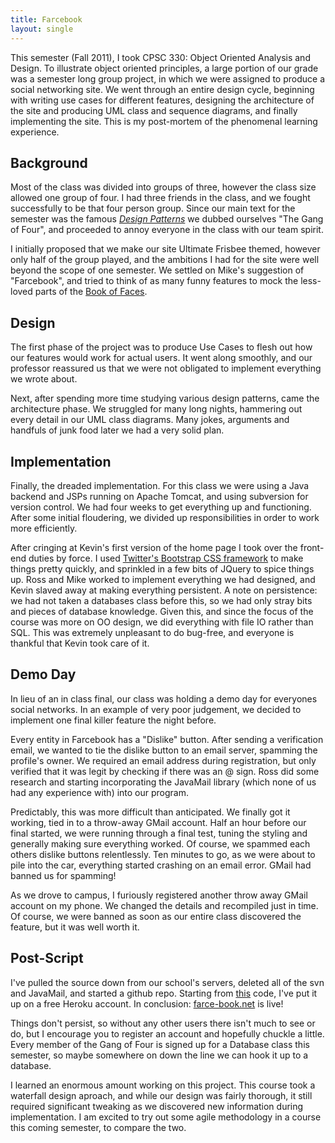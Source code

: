 ```yaml
---
title: Farcebook
layout: single
---
```


This semester (Fall 2011), I took CPSC 330: Object Oriented Analysis and Design.
To illustrate object oriented principles, a large portion of our grade was a semester long group project, in which we were assigned to produce a social networking site.
We went through an entire design cycle, beginning with writing use cases for different features, designing the architecture of the site and producing UML class and sequence diagrams, and finally implementing the site.
This is my post-mortem of the phenomenal learning experience.

## Background

Most of the class was divided into groups of three, however the class size allowed one group of four.
I had three friends in the class, and we fought successfully to be that four person group.
Since our main text for the semester was the famous [_Design Patterns_](http://en.wikipedia.org/wiki/Design_Patterns) we dubbed ourselves "The Gang of Four", and proceeded to annoy everyone in the class with our team spirit.

I initially proposed that we make our site Ultimate Frisbee themed, however only half of the group played, and the ambitions I had for the site were well beyond the scope of one semester.
We settled on Mike's suggestion of "Farcebook", and tried to think of as many funny features to mock the less-loved parts of the [Book of Faces](http://facebook.com).

## Design

The first phase of the project was to produce Use Cases to flesh out how our features would work for actual users.
It went along smoothly, and our professor reassured us that we were not obligated to implement everything we wrote about.

Next, after spending more time studying various design patterns, came the architecture phase.
We struggled for many long nights, hammering out every detail in our UML class diagrams.
Many jokes, arguments and handfuls of junk food later we had a very solid plan.

## Implementation

Finally, the dreaded implementation.
For this class we were using a Java backend and JSPs running on Apache Tomcat, and using subversion for version control.
We had four weeks to get everything up and functioning.
After some initial floudering, we divided up responsibilities in order to work more efficiently.

After cringing at Kevin's first version of the home page I took over the front-end duties by force.
I used [Twitter's Bootstrap CSS framework](http://twitter.github.com/bootstrap) to make things pretty quickly, and sprinkled in a few bits of JQuery to spice things up.
Ross and Mike worked to implement everything we had designed, and Kevin slaved away at making everything persistent.
A note on persistence: we had not taken a databases class before this, so we had only stray bits and pieces of database knowledge.
Given this, and since the focus of the course was more on OO design, we did everything with file IO rather than SQL.
This was extremely unpleasant to do bug-free, and everyone is thankful that Kevin took care of it.

## Demo Day

In lieu of an in class final, our class was holding a demo day for everyones social networks.
In an example of very poor judgement, we decided to implement one final killer feature the night before.

Every entity in Farcebook has a "Dislike" button.
After sending a verification email, we wanted to tie the dislike button to an email server, spamming the profile's owner.
We required an email address during registration, but only verified that it was legit by checking if there was an @ sign.
Ross did some research and starting incorporating the JavaMail library (which none of us had any experience with) into our program.

Predictably, this was more difficult than anticipated.
We finally got it working, tied in to a throw-away GMail account.
Half an hour before our final started, we were running through a final test, tuning the styling and generally making sure everything worked.
Of course, we spammed each others dislike buttons relentlessly.
Ten minutes to go, as we were about to pile into the car, everything started crashing on an email error.
GMail had banned us for spamming!

As we drove to campus, I furiously registered another throw away GMail account on my phone.
We changed the details and recompiled just in time.
Of course, we were banned as soon as our entire class discovered the feature, but it was well worth it.

## Post-Script

I've pulled the source down from our school's servers, deleted all of the svn and JavaMail, and started a github repo.
Starting from [this](https://github.com/heroku/devcenter-embedded-tomcat) code, I've put it up on a free Heroku account.
In conclusion: [farce-book.net](http://farce-book.net) is live!

Things don't persist, so without any other users there isn't much to see or do, but I encourage you to register an account and hopefully chuckle a little.
Every member of the Gang of Four is signed up for a Database class this semester, so maybe somewhere on down the line we can hook it up to a database.

I learned an enormous amount working on this project.
This course took a waterfall design aproach, and while our design was fairly thorough, it still required significant tweaking as we discovered new information during implementation.
I am excited to try out some agile methodology in a course this coming semester, to compare the two.
